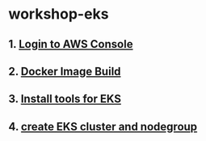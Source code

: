 # workshop-eks

## 1. [Login to AWS Console](login-to-aws-console.md)

## 2. [Docker Image Build](docker-image-build.md)

## 3. [Install tools for EKS](install-tools-for-eks.md)

## 4. [create EKS cluster and nodegroup](create-eks-cluster-and-nodegroup.md)
